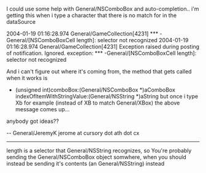 I could use some help with General/NSComboBox and auto-completion.. i'm getting this when i type a character that there is no match for in the dataSource

2004-01-19 01:16:28.974 General/GameCollection[4231] *** -General/[NSComboBoxCell length]: selector not recognized
2004-01-19 01:16:28.974 General/GameCollection[4231] Exception raised during posting of notification.  Ignored.  exception: *** -General/[NSComboBoxCell length]: selector not recognized

And i can't figure out where it's coming from, the method that gets called when it works is
- (unsigned int)comboBox:(General/NSComboBox *)aComboBox indexOfItemWithStringValue:(General/NSString *)aString
but once i type Xb for example (instead of XB to match General/XBox) 
the above message comes up...

anybody got ideas??

-- General/JeremyK
jerome at cursory dot ath dot cx

----

length is a selector that General/NSString recognizes, so You're probably sending the General/NSComboBox object somwhere, when you should instead be sending it's contents (an General/NSString) instead